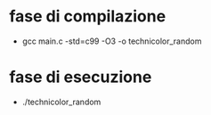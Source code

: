 # fase di compilazione
 - gcc main.c -std=c99 -O3 -o technicolor_random

# fase di esecuzione
 - ./technicolor_random
